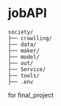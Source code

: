 # jobAPI

```
society/
├── crawlling/
├── data/
├── maker/
├── model/
├── out/
├── Service/
├── tools/
├── .env
```


for final_project
